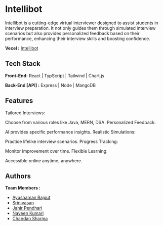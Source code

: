 # Intellibot

Intellibot is a cutting-edge virtual interviewer designed to assist students in interview preparation. It not only guides them through simulated interview scenarios but also provides personalized feedback based on their performance, enhancing their interview skills and boosting confidence.

**Vecel :**  [Intellibot](https://intellibotfrontend.vercel.app/)
## Tech Stack

**Front-End:** React | TypScript | Tailwind | Chart.js

**Back-End [API] :** Express | Node | MangoDB 

## Features
 Tailored Interviews:

Choose from various roles like Java, MERN, DSA.
Personalized Feedback:

AI provides specific performance insights.
Realistic Simulations:

Practice lifelike interview scenarios.
Progress Tracking:

Monitor improvement over time.
Flexible Learning:

Accessible online anytime, anywhere.

## Authors
**Team Members :**
- [Ayushaman Rajput](https://github.com/amolkpatil22)
- [Srinivasan ](https://github.com/nishantkr163)
- [Jahir Pendhari](https://github.com/dev-subhadeep)
- [Naveen Kumarl](https://github.com/shubham-masai) 
- [Chandan Sharma](https://github.com/aavishkark) 
